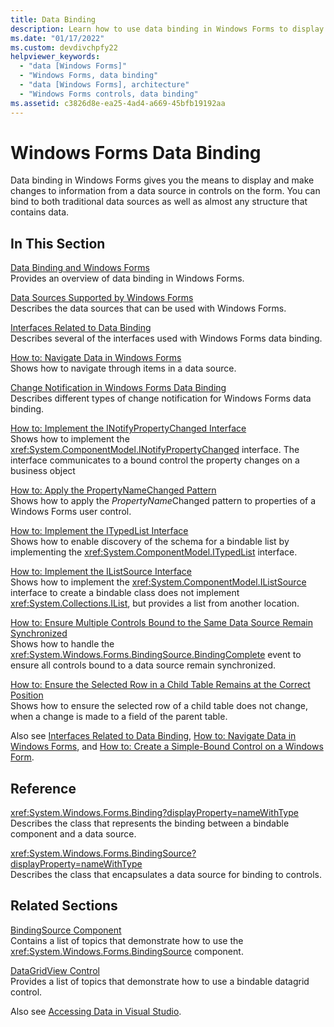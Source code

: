 ```yaml
---
title: Data Binding
description: Learn how to use data binding in Windows Forms to display and make changes to information from a data source in controls on the form.
ms.date: "01/17/2022"
ms.custom: devdivchpfy22
helpviewer_keywords: 
  - "data [Windows Forms]"
  - "Windows Forms, data binding"
  - "data [Windows Forms], architecture"
  - "Windows Forms controls, data binding"
ms.assetid: c3826d8e-ea25-4ad4-a669-45bfb19192aa
---
```

# Windows Forms Data Binding
Data binding in Windows Forms gives you the means to display and make changes to information from a data source in controls on the form. You can bind to both traditional data sources as well as almost any structure that contains data.  
  
## In This Section  
 [Data Binding and Windows Forms](data-binding-and-windows-forms.md)  
 Provides an overview of data binding in Windows Forms.  
  
 [Data Sources Supported by Windows Forms](data-sources-supported-by-windows-forms.md)  
 Describes the data sources that can be used with Windows Forms.  
  
 [Interfaces Related to Data Binding](interfaces-related-to-data-binding.md)  
 Describes several of the interfaces used with Windows Forms data binding.  
  
 [How to: Navigate Data in Windows Forms](how-to-navigate-data-in-windows-forms.md)  
 Shows how to navigate through items in a data source.  
  
 [Change Notification in Windows Forms Data Binding](change-notification-in-windows-forms-data-binding.md)  
 Describes different types of change notification for Windows Forms data binding.  
  
 [How to: Implement the INotifyPropertyChanged Interface](how-to-implement-the-inotifypropertychanged-interface.md)  
 Shows how to implement the <xref:System.ComponentModel.INotifyPropertyChanged> interface. The interface  communicates to a bound control the property changes on a business object  
  
 [How to: Apply the PropertyNameChanged Pattern](how-to-apply-the-propertynamechanged-pattern.md)  
 Shows how to apply the *PropertyName*Changed pattern to properties of a Windows Forms user control.  
  
 [How to: Implement the ITypedList Interface](how-to-implement-the-itypedlist-interface.md)  
 Shows how to enable discovery of the schema for a bindable list by implementing the <xref:System.ComponentModel.ITypedList> interface.  
  
 [How to: Implement the IListSource Interface](how-to-implement-the-ilistsource-interface.md)  
 Shows how to implement the <xref:System.ComponentModel.IListSource> interface to create a bindable class does not implement <xref:System.Collections.IList>, but provides a list from another location.  
  
 [How to: Ensure Multiple Controls Bound to the Same Data Source Remain Synchronized](multiple-controls-bound-to-data-source-synchronized.md)  
 Shows how to handle the <xref:System.Windows.Forms.BindingSource.BindingComplete> event to ensure all controls bound to a data source remain synchronized.  
  
 [How to: Ensure the Selected Row in a Child Table Remains at the Correct Position](ensure-the-selected-row-in-a-child-table-correct.md)  
 Shows how to ensure the selected row of a child table does not change, when a change is made to a field of the parent table.  
  
 Also see [Interfaces Related to Data Binding](interfaces-related-to-data-binding.md), [How to: Navigate Data in Windows Forms](how-to-navigate-data-in-windows-forms.md), and [How to: Create a Simple-Bound Control on a Windows Form](how-to-create-a-simple-bound-control-on-a-windows-form.md).  
  
## Reference  
 <xref:System.Windows.Forms.Binding?displayProperty=nameWithType>  
 Describes the class that represents the binding between a bindable component and a data source.  
  
 <xref:System.Windows.Forms.BindingSource?displayProperty=nameWithType>  
 Describes the class that encapsulates a data source for binding to controls.  
  
## Related Sections  
 [BindingSource Component](./controls/bindingsource-component.md)  
 Contains a list of topics that demonstrate how to use the <xref:System.Windows.Forms.BindingSource> component.  
  
 [DataGridView Control](./controls/datagridview-control-windows-forms.md)  
 Provides a list of topics that demonstrate how to use a bindable datagrid control.  
  
 Also see [Accessing Data in Visual Studio](/visualstudio/data-tools/accessing-data-in-visual-studio).
